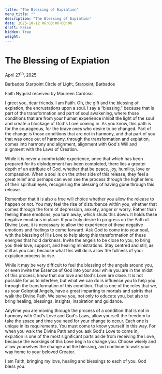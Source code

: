 ```yaml
---
title: "The Blessing of Expiation"
menu_title: ""
description: "The Blessing of Expiation"
date: 2025-10-12 06:00:00+00:00
draft: False
hidden: True
weight:
---
```

# The Blessing of Expiation

April 27<sup>th</sup>, 2025

Barbados Starpoint Circle of Light, Starpoint, Barbados

Faith Nyquist received by Maureen Cardoso

I greet you, dear friends. I am Faith. Oh, the gift and the blessing of expiation, the encrustations upon a soul. I say a “blessing,” because that is part of the transformation and part of soul awakening, where those conditions that are from your human experience inhibit the light of the soul and create a blockage of God's Love coming in. As you know, this path is for the courageous, for the brave ones who desire to be changed. Part of the change is those conditions that are not in harmony, and that part of you that was once out of harmony, through the transformation and expiation, comes into harmony and alignment, alignment with God's Will and alignment with the Laws of Creation.

While it is never a comfortable experience, once that which has been prepared for its dislodgement has been completed, there lies a greater depth of an attribute of God, whether that be peace, joy, humility, love or compassion. When a soul is on the other side of this release, they feel a great relief and perhaps can even see the process through the higher lens of their spiritual eyes, recognising the blessing of having gone through this release.

Remember that it is also a free will choice whether you allow the release to happen or not. You may feel the rise of disturbance within you, whether that comes through the form of depression, anxiety, anger or worry. Rather than feeling these emotions, you turn away, which shuts this down. It holds these negative emotions in place. If you truly desire to progress on the Path of Divine Love, it is necessary to allow the experience of these negative emotions and feelings to come forward. Ask God to come into your soul, with the blessing of His Love to help along this transformation of these energies that hold darkness. Invite the angels to be close to you, to bring you their love, support, and healing ministrations. Stay centred and still, as still as you can, because what this will do is allow the fullness of your expiation process to rise.

While it may be very difficult to feel the blessing of the angels around you, or even invite the Essence of God into your soul while you are in the midst of this process, know that our love and God's Love are close. It is not possible for us to interfere, but what we can do is influence you to help you through the transformation of this condition. That is one of the roles that we, as your Celestial Angels, have a great imparting to mortals and spirits that walk the Divine Path. We serve you, not only to educate you, but also to bring healing, blessings, insights, inspiration and guidance.

Anytime you are moving through the process of a condition that is not in harmony with God's Love and God's Laws, allow yourself the freedom to take the space and time you need for your change to occur. Each one is unique in its requirements. You must come to know yourself in this way. For when you walk the Divine Path and you ask God's Love to come in, expiation is one of the most significant parts aside from receiving the Love, because the workings of this Love begin to change you. Choose wisely and allow yourselves the change and the blessing, and continue to walk your way home to your beloved Creator.

I am Faith, bringing my love, healing and blessings to each of you. God bless you.
